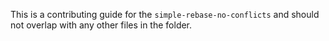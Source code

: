 This is a contributing guide for the `simple-rebase-no-conflicts` and should not overlap with any other files in the folder.
